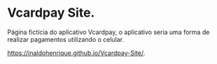 # Vcardpay Site.
 Página fictícia do aplicativo Vcardpay, o aplicativo seria uma forma de realizar pagamentos utilizando o celular.
 
 https://inaldohenrique.github.io/Vcardpay-Site/.
